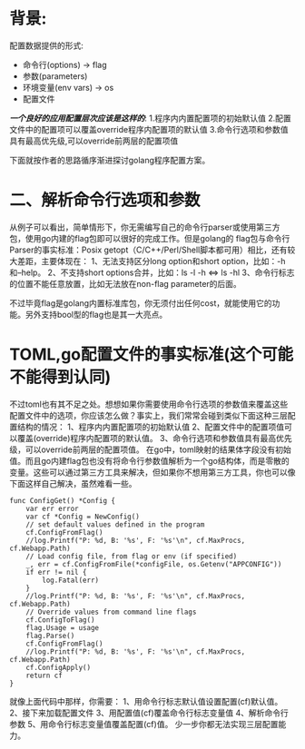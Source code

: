 # 背景:
配置数据提供的形式:
- 命令行(options) -> flag
- 参数(parameters)
- 环境变量(env vars) -> os
- 配置文件

***一个良好的应用配置层次应该是这样的***:
1.程序内内置配置项的初始默认值
2.配置文件中的配置项可以覆盖override程序内配置项的默认值
3.命令行选项和参数值具有最高优先级,可以override前两层的配置项值

下面就按作者的思路循序渐进探讨golang程序配置方案。

# 二、解析命令行选项和参数

从例子可以看出，简单情形下，你无需编写自己的命令行parser或使用第三方包，使用go内建的flag包即可以很好的完成工作。但是golang的 flag包与命令行Parser的事实标准：Posix getopt（C/C++/Perl/Shell脚本都可用）相比，还有较大差距，主要体现在：
1、无法支持区分long option和short option，比如：-h和–help。
2、不支持short options合并，比如：ls -l -h <=> ls -hl
3、命令行标志的位置不能任意放置，比如无法放在non-flag parameter的后面。


不过毕竟flag是golang内置标准库包，你无须付出任何cost，就能使用它的功能。另外支持bool型的flag也是其一大亮点。


# TOML,go配置文件的事实标准(这个可能不能得到认同)

不过toml也有其不足之处。想想如果你需要使用命令行选项的参数值来覆盖这些配置文件中的选项，你应该怎么做？事实上，我们常常会碰到类似下面这种三层配置结构的情况：
1、程序内内置配置项的初始默认值
2、配置文件中的配置项值可以覆盖(override)程序内配置项的默认值。
3、命令行选项和参数值具有最高优先级，可以override前两层的配置项值。
在go中，toml映射的结果体字段没有初始值。而且go内建flag包也没有将命令行参数值解析为一个go结构体，而是零散的变量。这些可以通过第三方工具来解决，但如果你不想用第三方工具，你也可以像下面这样自己解决，虽然难看一些。

```
func ConfigGet() *Config {
    var err error
    var cf *Config = NewConfig()
    // set default values defined in the program
    cf.ConfigFromFlag()
    //log.Printf("P: %d, B: '%s', F: '%s'\n", cf.MaxProcs, cf.Webapp.Path)
    // Load config file, from flag or env (if specified)
    _, err = cf.ConfigFromFile(*configFile, os.Getenv("APPCONFIG"))
    if err != nil {
        log.Fatal(err)
    }
    //log.Printf("P: %d, B: '%s', F: '%s'\n", cf.MaxProcs, cf.Webapp.Path)
    // Override values from command line flags
    cf.ConfigToFlag()
    flag.Usage = usage
    flag.Parse()
    cf.ConfigFromFlag()
    //log.Printf("P: %d, B: '%s', F: '%s'\n", cf.MaxProcs, cf.Webapp.Path)
    cf.ConfigApply()
    return cf
}
```


就像上面代码中那样，你需要：
1、用命令行标志默认值设置配置(cf)默认值。
2、接下来加载配置文件
3、用配置值(cf)覆盖命令行标志变量值
4、解析命令行参数
5、用命令行标志变量值覆盖配置(cf)值。
少一步你都无法实现三层配置能力。


